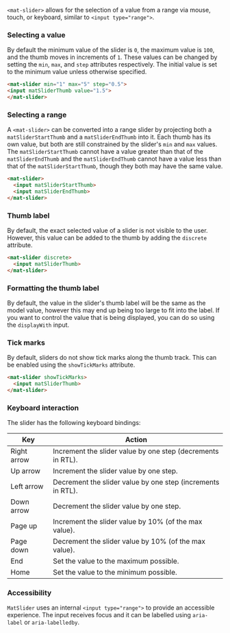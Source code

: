 `<mat-slider>` allows for the selection of a value from a range via mouse, touch, or keyboard,
similar to `<input type="range">`.

<!-- example(slider-overview) -->

### Selecting a value

By default the minimum value of the slider is `0`, the maximum value is `100`, and the thumb moves
in increments of `1`. These values can be changed by setting the `min`, `max`, and `step` attributes
respectively. The initial value is set to the minimum value unless otherwise specified.

```html
<mat-slider min="1" max="5" step="0.5">
<input matSliderThumb value="1.5">
</mat-slider>
```

### Selecting a range
A `<mat-slider>` can be converted into a range slider by projecting both a `matSliderStartThumb` and a
`matSliderEndThumb` into it. Each thumb has its own value, but both are still
constrained by the slider's `min` and `max` values. The `matSliderStartThumb` cannot have a value
greater than that of the `matSliderEndThumb` and the `matSliderEndThumb` cannot have a value less than
that of the `matSliderStartThumb`, though they both may have the same value.

```html
<mat-slider>
  <input matSliderStartThumb>
  <input matSliderEndThumb>
</mat-slider>
```

<!-- example(slider-range) -->

### Thumb label
By default, the exact selected value of a slider is not visible to the user. However, this value can
be added to the thumb by adding the `discrete` attribute.

```html
<mat-slider discrete>
  <input matSliderThumb>
</mat-slider>
```

### Formatting the thumb label
By default, the value in the slider's thumb label will be the same as the model value, however this
may end up being too large to fit into the label. If you want to control the value that is being
displayed, you can do so using the `displayWith` input.

<!-- example(slider-formatting) -->

### Tick marks
By default, sliders do not show tick marks along the thumb track. This can be enabled using the
`showTickMarks` attribute.

```html
<mat-slider showTickMarks>
  <input matSliderThumb>
</mat-slider>
```


### Keyboard interaction
The slider has the following keyboard bindings:

| Key         | Action                                                                             |
|-------------|------------------------------------------------------------------------------------|
| Right arrow | Increment the slider value by one step (decrements in RTL).                        |
| Up arrow    | Increment the slider value by one step.                                            |
| Left arrow  | Decrement the slider value by one step (increments in RTL).                        |
| Down arrow  | Decrement the slider value by one step.                                            |
| Page up     | Increment the slider value by 10% (of the max value).                              |
| Page down   | Decrement the slider value by 10% (of the max value).                              |
| End         | Set the value to the maximum possible.                                             |
| Home        | Set the value to the minimum possible.                                             |

### Accessibility

`MatSlider` uses an internal `<input type="range">` to provide an accessible experience. The input
receives focus and it can be labelled using `aria-label` or `aria-labelledby`.
